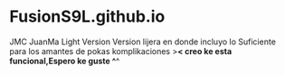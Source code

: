 # FusionS9L.github.io
JMC JuanMa
Light Version
 Version lijera en donde incluyo lo Suficiente para los amantes de pokas komplikaciones >__< creo ke esta funcional,Espero ke guste ^__^
